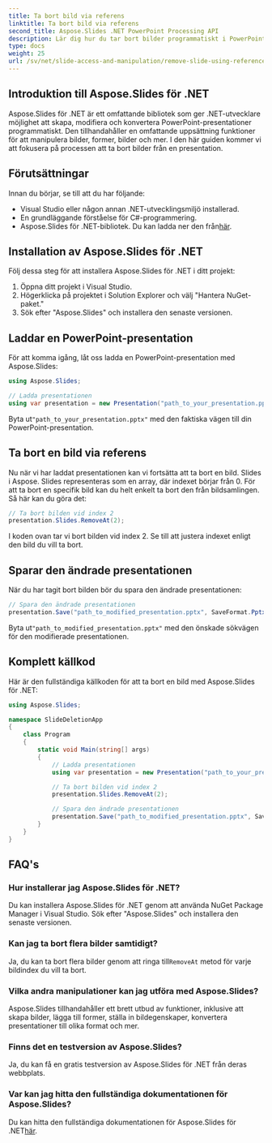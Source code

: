 ```yaml
---
title: Ta bort bild via referens
linktitle: Ta bort bild via referens
second_title: Aspose.Slides .NET PowerPoint Processing API
description: Lär dig hur du tar bort bilder programmatiskt i PowerPoint-presentationer med Aspose.Slides för .NET. Förenkla presentationsmanipulation med denna steg-för-steg-guide.
type: docs
weight: 25
url: /sv/net/slide-access-and-manipulation/remove-slide-using-reference/
---
```


## Introduktion till Aspose.Slides för .NET

Aspose.Slides för .NET är ett omfattande bibliotek som ger .NET-utvecklare möjlighet att skapa, modifiera och konvertera PowerPoint-presentationer programmatiskt. Den tillhandahåller en omfattande uppsättning funktioner för att manipulera bilder, former, bilder och mer. I den här guiden kommer vi att fokusera på processen att ta bort bilder från en presentation.

## Förutsättningar

Innan du börjar, se till att du har följande:

- Visual Studio eller någon annan .NET-utvecklingsmiljö installerad.
- En grundläggande förståelse för C#-programmering.
-  Aspose.Slides för .NET-bibliotek. Du kan ladda ner den från[här](https://releases.aspose.com/slides/net/).

## Installation av Aspose.Slides för .NET

Följ dessa steg för att installera Aspose.Slides för .NET i ditt projekt:

1. Öppna ditt projekt i Visual Studio.
2. Högerklicka på projektet i Solution Explorer och välj "Hantera NuGet-paket."
3. Sök efter "Aspose.Slides" och installera den senaste versionen.

## Laddar en PowerPoint-presentation

För att komma igång, låt oss ladda en PowerPoint-presentation med Aspose.Slides:

```csharp
using Aspose.Slides;

// Ladda presentationen
using var presentation = new Presentation("path_to_your_presentation.pptx");
```

 Byta ut`"path_to_your_presentation.pptx"` med den faktiska vägen till din PowerPoint-presentation.

## Ta bort en bild via referens

Nu när vi har laddat presentationen kan vi fortsätta att ta bort en bild. Slides i Aspose. Slides representeras som en array, där indexet börjar från 0. För att ta bort en specifik bild kan du helt enkelt ta bort den från bildsamlingen. Så här kan du göra det:

```csharp
// Ta bort bilden vid index 2
presentation.Slides.RemoveAt(2);
```

I koden ovan tar vi bort bilden vid index 2. Se till att justera indexet enligt den bild du vill ta bort.

## Sparar den ändrade presentationen

När du har tagit bort bilden bör du spara den ändrade presentationen:

```csharp
// Spara den ändrade presentationen
presentation.Save("path_to_modified_presentation.pptx", SaveFormat.Pptx);
```

 Byta ut`"path_to_modified_presentation.pptx"` med den önskade sökvägen för den modifierade presentationen.

## Komplett källkod

Här är den fullständiga källkoden för att ta bort en bild med Aspose.Slides för .NET:

```csharp
using Aspose.Slides;

namespace SlideDeletionApp
{
    class Program
    {
        static void Main(string[] args)
        {
            // Ladda presentationen
            using var presentation = new Presentation("path_to_your_presentation.pptx");

            // Ta bort bilden vid index 2
            presentation.Slides.RemoveAt(2);

            // Spara den ändrade presentationen
            presentation.Save("path_to_modified_presentation.pptx", SaveFormat.Pptx);
        }
    }
}
```

## FAQ's

### Hur installerar jag Aspose.Slides för .NET?

Du kan installera Aspose.Slides för .NET genom att använda NuGet Package Manager i Visual Studio. Sök efter "Aspose.Slides" och installera den senaste versionen.

### Kan jag ta bort flera bilder samtidigt?

 Ja, du kan ta bort flera bilder genom att ringa till`RemoveAt` metod för varje bildindex du vill ta bort.

### Vilka andra manipulationer kan jag utföra med Aspose.Slides?

Aspose.Slides tillhandahåller ett brett utbud av funktioner, inklusive att skapa bilder, lägga till former, ställa in bildegenskaper, konvertera presentationer till olika format och mer.

### Finns det en testversion av Aspose.Slides?

Ja, du kan få en gratis testversion av Aspose.Slides för .NET från deras webbplats.

### Var kan jag hitta den fullständiga dokumentationen för Aspose.Slides?

 Du kan hitta den fullständiga dokumentationen för Aspose.Slides för .NET[här](https://reference.aspose.com/slides/net/).